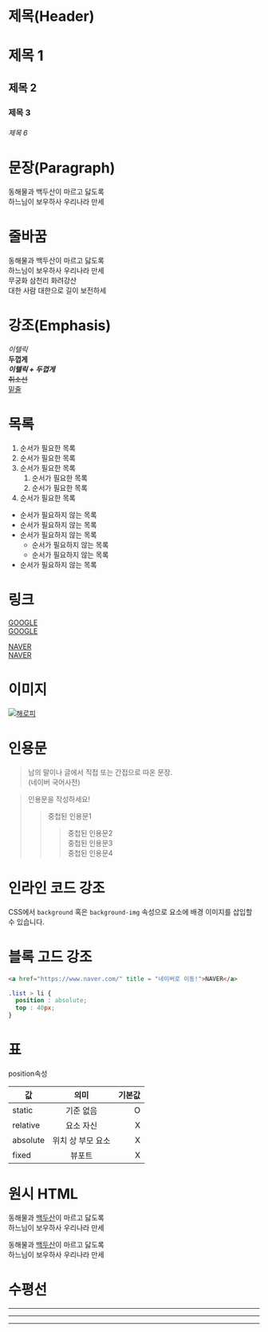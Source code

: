 # 제목(Header)

# 제목 1
## 제목 2
### 제목 3
###### 제목 6

# 문장(Paragraph)

동해물과 백두산이 마르고 닳도록  
하느님이 보우하사 우리나라 만세

# 줄바꿈

동해물과 백두산이 마르고 닳도록<br/>
하느님이 보우하사 우리나라 만세  
무궁화 삼천리 화려강산  
대한 사람 대한으로 길이 보전하세 

# 강조(Emphasis)

_이텔릭_  
**두껍게**  
_**이텔릭 + 두껍게**_  
~~취소선~~  
<u>밑줄</u>

# 목록
1. 순서가 필요한 목록
1. 순서가 필요한 목록
1. 순서가 필요한 목록
    1. 순서가 필요한 목록
    1. 순서가 필요한 목록
1. 순서가 필요한 목록

- 순서가 필요하지 않는 목록
- 순서가 필요하지 않는 목록
- 순서가 필요하지 않는 목록
    - 순서가 필요하지 않는 목록
    - 순서가 필요하지 않는 목록
- 순서가 필요하지 않는 목록

# 링크
<a href="https://www.google.com/">GOOGLE</a>  
[GOOGLE](https://www.google.com/)   

<a href="https://www.naver.com/" title = "네이버로 이동!">NAVER</a>  
[NAVER](https://www.naver.com/ "네이버로 이동!")

# 이미지
[![해로피](https://heropy.blog/css/images/logo.png)](https://heropy.blog/css/images/logo.png)

# 인용문
> 남의 말이나 글에서 직접 또는 간접으로 따온 문장.  
> (네이버 국어사전)

> 인용문을 작성하세요!
>> 중첩된 인용문1  
>>> 중첩된 인용문2  
>>> 중첩된 인용문3  
>>> 중첩된 인용문4  

# 인라인 코드 강조
CSS에서 `background` 혹은 `background-img` 속성으로 요소에 배경 이미지를 삽입할 수 있습니다.

# 블록 고드 강조
```html
<a href="https://www.naver.com/" title = "네이버로 이동!">NAVER</a>
```

```CSS
.list > li {
  position : absolute;
  top : 40px;
}
```

# 표

position속성

값 | 의미 | 기본값
--|:--:|--:
static | 기준 없음 | O
relative | 요소 자신 | X
absolute | 위치 상 부모 요소 | X
fixed | 뷰포트 | X

# 원시 HTML

동해물과 <span style="text-decoration:underline;">백두산</span>이 마르고 닳도록<br/>
하느님이 보우하사 우리나라 만세

동해물과 <u>백두산</u>이 마르고 닳도록<br/>
하느님이 보우하사 우리나라 만세

# 수평선
---
***
___